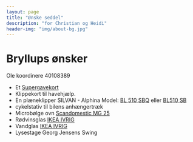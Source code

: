 ```yaml
---
layout: page
title: "Ønske seddel"
description: "for Christian og Heidi"
header-img: "img/about-bg.jpg"
---
```

# Bryllups ønsker

Ole koordinere 40108389

* Et [Supergavekort](https://www.gavekortet.dk/supergiftcard.aspx)
* Klippekort til havehjælp.
* En plæneklipper SILVAN - Alphina Model: [BL 510 SBQ](https://eshop.silvan.dk/vare/alpina-selvkoerende-motorplaeneklipper-6) eller [BL510 SB](https://eshop.silvan.dk/vare/alpina-selvkoerende-motorplaeneklipper-4)
* cykelstativ til bilens anhængertræk 
* Microbølge ovn [Scandomestic MG 25](http://www.skousen.dk/hvidevarer/mikroboelgeovne/fritstaaende-mikroovne/scandomestic-mig-25/)
* Rødvinsglas [IKEA IVRIG](http://www.ikea.com/dk/da/catalog/products/70258317/)
* Vandglas [IKEA IVRIG](http://www.ikea.com/dk/da/catalog/products/50258323/)
* Lysestage Georg Jensens Swing

